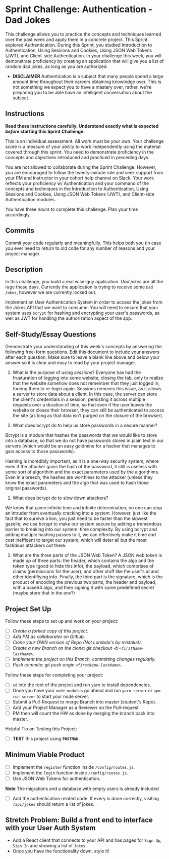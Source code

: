 # Sprint Challenge: Authentication - Dad Jokes

This challenge allows you to practice the concepts and techniques learned over the past week and apply them in a concrete project. This Sprint explored Authentication. During this Sprint, you studied Introduction to Authentication, Using Sessions and Cookies, Using JSON Web Tokens (JWT), and Client-side Authentication. In your challenge this week, you will demonstrate proficiency by creating an application that will give you a list of random dad jokes, as long as you are authorized.

- **DISCLAIMER** Authentication is a subject that many people spend a large amount time throughout their careers obtaining knowledge over. This is not something we expect you to have a mastery over, rather, we're preparing you to be able have an intelligent conversation about the subject.

## Instructions

**Read these instructions carefully. Understand exactly what is expected _before_ starting this Sprint Challenge.**

This is an individual assessment. All work must be your own. Your challenge score is a measure of your ability to work independently using the material covered through this sprint. You need to demonstrate proficiency in the concepts and objectives introduced and practiced in preceding days.

You are not allowed to collaborate during the Sprint Challenge. However, you are encouraged to follow the twenty-minute rule and seek support from your PM and Instructor in your cohort help channel on Slack. Your work reflects your proficiency w/ Authentication and your command of the concepts and techniques in the Introduction to Authentication, Using Sessions and Cookies, Using JSON Web Tokens (JWT), and Client-side Authentication modules.

You have three hours to complete this challenge. Plan your time accordingly.

## Commits

Commit your code regularly and meaningfully. This helps both you (in case you ever need to return to old code for any number of reasons and your project manager.

## Description

In this challenge, you build a real wise-guy application. _Dad jokes_ are all the rage these days. Currently the application is trying to receive some `Dad Jokes`, however we are currently locked out.

Implement an User Authentication System in order to access the jokes from the Jokes API that we want to consume. You will need to ensure that your system uses `bcrypt` for hashing and encrypting your user's passwords, as well as JWT for handling the authorization aspect of the app.

## Self-Study/Essay Questions

Demonstrate your understanding of this week's concepts by answering the following free-form questions. Edit this document to include your answers after each question. Make sure to leave a blank line above and below your answer so it is clear and easy to read by your project manager.

1. What is the purpose of using _sessions_?
   Everyone has had the frusturation of logging into some website, closing the tab, only to realize that the website somehow does not remember that they just logged in, forcing them to re-login again. Sessions removes this issue, as it allows a server to store data about a client. In this case, the server can store the client's credentials in a session, persisting it across multiple requests over a duration of time, so that even if the user leaves the website or closes their browser, they can still be authenticated to access the site (as long as that data isn't purged on the closure of the browser).

1. What does bcrypt do to help us store passwords in a secure manner?

Bcrypt is a module that hashes the passwords that we would like to store into a database, so that we do not have passwords stored in plain text in our servers (which would be an easy goldmine for a hacker that manages to gain access to those passwords).

Hashing is incredibly important, as it is a one-way security system, where even if the attacker gains the hash of the password, it still is useless with some sort of algorithim and the exact parameters used by the algorithims. Even in a breech, the hashes are worthless to the attacker (unless they know the exact parameters and the algo that was used to hash those original passwords).

1. What does bcrypt do to slow down attackers?

We know that given infinite time and infinite determination, no one can stop an intruder from eventually cracking into a system. However, just like the fact that to survive a lion, you just need to be faster than the slowest gazelle, we use bcrypt to make our system secure by adding a tremendous barrier to breaking into our system: time complexity. By using bcrypt and adding multiple hashing passes to it, we can effectively make it time and cost inefficent to target our system, which will deter all but the most fastidous attackers out there.

1. What are the three parts of the JSON Web Token?
   A JSON web token is made up of three parts: the header, which contains the algo and the token type (good to hide this info), the payload, which comprises of claims (permissions for the user), and other stuff like the user's id and other identifiying info. Finally, the third part is the signature, which is the product of encoding the previous two parts, the header and payload, with a base64 algo, and then signing it with some predefined secret (maybe store that in the env?)

## Project Set Up

Follow these steps to set up and work on your project:

- [ ] _Create a forked copy of this project._
- [ ] _Add PM as collaborator on Github._
- [ ] _Clone your OWN version of Repo (Not Lambda's by mistake!)._
- [ ] _Create a new Branch on the clone: git checkout -b `<firstName-lastName>`._
- [ ] _Implement the project on this Branch, committing changes regularly._
- [ ] _Push commits: git push origin `<firstName-lastName>`._

Follow these steps for completing your project:

- [ ] `cd` into the root of the project and run `yarn` to install dependencies.
- [ ] Once you have your `node_modules` go ahead and run `yarn server` or `npm run server` to start your node server.
- [ ] Submit a Pull-Request to merge <firstName-lastName> Branch into master (student's Repo).
- [ ] Add your Project Manager as a Reviewer on the Pull-request
- [ ] PM then will count the HW as done by merging the branch back into master.

Helpful Tip on Testing this Project:

- [ ] **TEST** this project using **`POSTMAN`**.

## Minimum Viable Product

- [ ] Implement the `register` function inside `/config/routes.js`.
- [ ] Implement the `login` function inside `/config/routes.js`.
- [ ] Use JSON Web Tokens for authentication.

**Note** The migrations and a database with empty users is already included

- [ ] Add the authentication related code. If every is done correctly, visiting `/api/jokes` should return a list of jokes.

## Stretch Problem: Build a front end to interface with your User Auth System

- Add a React client that connects to your API and has pages for `Sign Up`, `Sign In` and showing a list of `Jokes`.
- Once you have the functionality down, style it!
